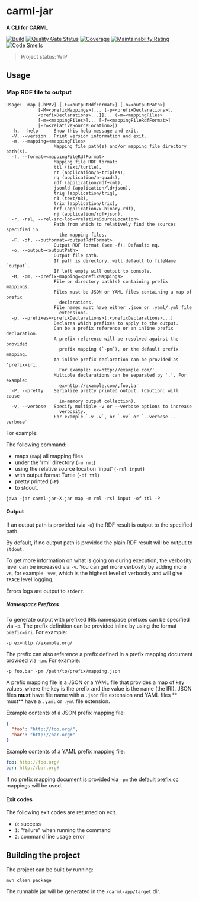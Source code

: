 # carml-jar

**A CLI for CARML**

[![Build](https://github.com/carml/carml-jar/actions/workflows/build.yml/badge.svg?branch=main)](https://github.com/carml/carml-jar/actions/workflows/build.yml)
[![Quality Gate Status](https://sonarcloud.io/api/project_badges/measure?project=carml_carml-jar&metric=alert_status)](https://sonarcloud.io/summary/new_code?id=carml_carml-jar)
[![Coverage](https://sonarcloud.io/api/project_badges/measure?project=carml_carml-jar&metric=coverage)](https://sonarcloud.io/summary/new_code?id=carml_carml-jar)
[![Maintainability Rating](https://sonarcloud.io/api/project_badges/measure?project=carml_carml-jar&metric=sqale_rating)](https://sonarcloud.io/summary/new_code?id=carml_carml-jar)
[![Code Smells](https://sonarcloud.io/api/project_badges/measure?project=carml_carml-jar&metric=code_smells)](https://sonarcloud.io/summary/new_code?id=carml_carml-jar)

> Project status: WIP

## Usage

### Map RDF file to output

```console
Usage:  map [-hPVv] [-F=<outputRdfFormat>] [-o=<outputPath>]
            [-M=<prefixMappings>]... [-p=<prefixDeclarations>[,
            <prefixDeclarations>...]]... (-m=<mappingFiles>
            [-m=<mappingFiles>]... [-f=<mappingFileRdfFormat>]
            [-r=<relativeSourceLocation>])
  -h, --help      Show this help message and exit.
  -V, --version   Print version information and exit.
  -m, --mapping=<mappingFiles>
                  Mapping file path(s) and/or mapping file directory path(s).
  -f, --format=<mappingFileRdfFormat>
                  Mapping file RDF format:
                  ttl (text/turtle),
                  nt (application/n-triples),
                  nq (application/n-quads),
                  rdf (application/rdf+xml),
                  jsonld (application/ld+json),
                  trig (application/trig),
                  n3 (text/n3),
                  trix (application/trix),
                  brf (application/x-binary-rdf),
                  rj (application/rdf+json).
  -r, -rsl, --rel-src-loc=<relativeSourceLocation>
                  Path from which to relatively find the sources specified in
                    the mapping files.
  -F, -of, --outformat=<outputRdfFormat>
                  Output RDF format (see -f). Default: nq.
  -o, --output=<outputPath>
                  Output file path.
                  If path is directory, will default to fileName `output`.
                  If left empty will output to console.
  -M, -pm, --prefix-mapping=<prefixMappings>
                  File or directory path(s) containing prefix mappings.
                  Files must be JSON or YAML files containing a map of prefix
                    declarations.
                  File names must have either .json or .yaml/.yml file
                    extensions.
  -p, --prefixes=<prefixDeclarations>[,<prefixDeclarations>...]
                  Declares which prefixes to apply to the output.
                  Can be a prefix reference or an inline prefix declaration.
                  A prefix reference will be resolved against the provided
                    prefix mapping (`-pm`), or the default prefix mapping.
                  An inline prefix declaration can be provided as 'prefix=iri.
                    For example: ex=http://example.com/'
                  Multiple declarations can be separated by ','. For example:
                    ex=http://example.com/,foo,bar
  -P, --pretty    Serialize pretty printed output. (Caution: will cause
                    in-memory output collection).
  -v, --verbose   Specify multiple -v or --verbose options to increase
                    verbosity.
                  For example `-v -v`, or `-vv` or `--verbose --verbose`
```

For example:

The following command:

* maps (`map`) all mapping files
* under the 'rml' directory (`-m rml`)
* using the relative source location 'input' (`-rsl input`)
* with output format Turtle (`-of ttl`)
* pretty printed (`-P`)
* to stdout.

```console
java -jar carml-jar-X.jar map -m rml -rsl input -of ttl -P
```

#### Output

If an output path is provided (via `-o`) the RDF result is output to the specified path.

By default, if no output path is provided the plain RDF result will be output to `stdout`.

To get more information on what is going on during execution, the verbosity level can be increased via `-v`.
You can get more verbosity by adding more `v`s, for example `-vvv`, which is the highest level of verbosity and will
give `TRACE` level logging.

Errors logs are output to `stderr`.

##### Namespace Prefixes

To generate output with prefixed IRIs namespace prefixes can be specified via `-p`.
The prefix definition can be provided inline by using the format `prefix=iri`. For example:

```console
-p ex=http://example.org/
```

The prefix can also reference a prefix defined in a prefix mapping document provided via `-pm`. For example:

```console
-p foo,bar -pm /path/to/prefix/mapping.json
```

A prefix mapping file is a JSON or a YAML file that provides a map of key values, where the key is the prefix and
the value is the name (the IRI). JSON files **must** have file name with a `.json` file extension and YAML files **
must**
have a `.yaml` or `.yml` file extension.

Example contents of a JSON prefix mapping file:

```json
{
  "foo": "http://foo.org/",
  "bar": "http://bar.org#"
}
```

Example contents of a YAML prefix mapping file:

```yaml
foo: http://foo.org/
bar: http://bar.org#
```

If no prefix mapping document is provided via `-pm` the default [prefix.cc](https://prefix.cc) mappings will be used.

#### Exit codes

The following exit codes are returned on exit.

* `0`: success
* `1`: "failure" when running the command
* `2`: command line usage error

## Building the project

The project can be built by running:

```console
mvn clean package
```

The runnable jar will be generated in the `/carml-app/target` dir.
